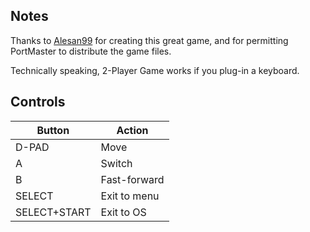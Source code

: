 ## Notes

Thanks to [Alesan99](https://alesan99.itch.io) for creating this great game, and for permitting PortMaster to distribute the game files.

Technically speaking, 2-Player Game works if you plug-in a keyboard.


## Controls

| Button       | Action       |
| ------------ | ------------ |
| D-PAD        | Move         |
| A            | Switch       |
| B            | Fast-forward |
| SELECT       | Exit to menu |
| SELECT+START | Exit to OS   |
